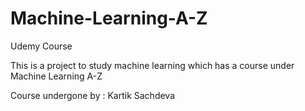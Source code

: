# Machine-Learning-A-Z
Udemy Course

This is a project to study machine learning which has a course under Machine Learning A-Z

Course undergone by : Kartik Sachdeva 
